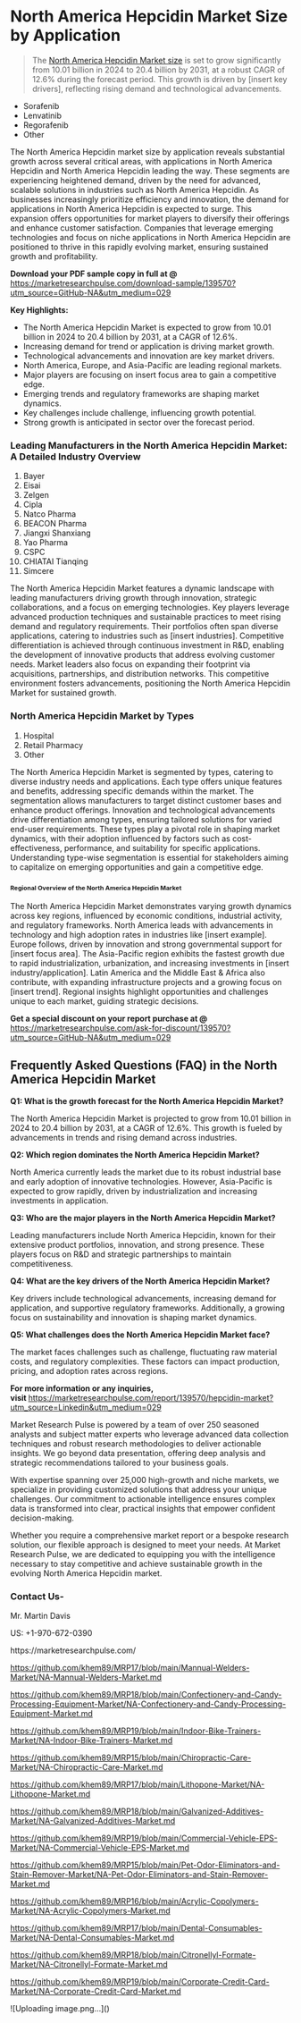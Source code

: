 <h1>North America Hepcidin Market&nbsp;Size by Application</h1><blockquote><p>The <a href="https://marketresearchpulse.com/download-sample/139570?utm_source=GitHub-NA&amp;utm_medium=029">North America Hepcidin Market size</a> is set to grow significantly from 10.01 billion in 2024 to 20.4 billion by 2031, at a robust CAGR of 12.6% during the forecast period. This growth is driven by [insert key drivers], reflecting rising demand and technological advancements.</p></blockquote><ul><li>Sorafenib<li> Lenvatinib<li> Regorafenib<li> Other</li></ul><p>The North America Hepcidin market size by application reveals substantial growth across several critical areas, with applications in North America Hepcidin and North America Hepcidin leading the way. These segments are experiencing heightened demand, driven by the need for advanced, scalable solutions in industries such as North America Hepcidin. As businesses increasingly prioritize efficiency and innovation, the demand for applications in North America Hepcidin is expected to surge. This expansion offers opportunities for market players to diversify their offerings and enhance customer satisfaction. Companies that leverage emerging technologies and focus on niche applications in North America Hepcidin are positioned to thrive in this rapidly evolving market, ensuring sustained growth and profitability.</p><p><strong>Download your PDF sample copy in full at @ </strong><a href="https://marketresearchpulse.com/download-sample/139570?utm_source=GitHub-NA&amp;utm_medium=029">https://marketresearchpulse.com/download-sample/139570?utm_source=GitHub-NA&amp;utm_medium=029</a></p><p><strong>Key Highlights: </strong></p><ul><li>The North America Hepcidin Market is expected to grow from 10.01 billion in 2024 to 20.4 billion by 2031, at a CAGR of 12.6%.</li><li>Increasing demand for trend or application is driving market growth.</li><li>Technological advancements and innovation are key market drivers.</li><li>North America, Europe, and Asia-Pacific are leading regional markets.</li><li>Major players are focusing on insert focus area to gain a competitive edge.</li><li>Emerging trends and regulatory frameworks are shaping market dynamics.</li><li>Key challenges include challenge, influencing growth potential.</li><li>Strong growth is anticipated in sector over the forecast period.</li></ul><h3>Leading Manufacturers in the North America Hepcidin Market: A Detailed Industry Overview</h3><ol><li>Bayer</li><li>Eisai</li><li>Zelgen</li><li>Cipla</li><li>Natco Pharma</li><li>BEACON Pharma</li><li>Jiangxi Shanxiang</li><li>Yao Pharma</li><li>CSPC</li><li>CHIATAI Tianqing</li><li>Simcere</li></ol><div class="flex max-w-full flex-col flex-grow"><div class="min-h-8 text-message flex w-full flex-col items-end gap-2 whitespace-normal break-words [.text-message+&amp;]:mt-5" dir="auto" data-message-author-role="assistant" data-message-id="fd8432e4-4910-450d-b182-61b7bfb0a01f" data-message-model-slug="gpt-4o"><div class="flex w-full flex-col gap-1 empty:hidden first:pt-[3px]"><div class="markdown prose w-full break-words dark:prose-invert light"><p>The North America Hepcidin Market features a dynamic landscape with leading manufacturers driving growth through innovation, strategic collaborations, and a focus on emerging technologies. Key players leverage advanced production techniques and sustainable practices to meet rising demand and regulatory requirements. Their portfolios often span diverse applications, catering to industries such as [insert industries]. Competitive differentiation is achieved through continuous investment in R&amp;D, enabling the development of innovative products that address evolving customer needs. Market leaders also focus on expanding their footprint via acquisitions, partnerships, and distribution networks. This competitive environment fosters advancements, positioning the North America Hepcidin Market for sustained growth.</p></div></div></div></div><h3>North America Hepcidin Market by Types</h3><ol><li>Hospital<li> Retail Pharmacy<li> Other</li></ol><div class="flex max-w-full flex-col flex-grow"><div class="min-h-8 text-message flex w-full flex-col items-end gap-2 whitespace-normal break-words [.text-message+&amp;]:mt-5" dir="auto" data-message-author-role="assistant" data-message-id="084470be-0bb7-4664-bddf-5156b4f41249" data-message-model-slug="gpt-4o-mini"><div class="flex w-full flex-col gap-1 empty:hidden first:pt-[3px]"><div class="markdown prose w-full break-words dark:prose-invert light"><p>The North America Hepcidin Market is segmented by types, catering to diverse industry needs and applications. Each type offers unique features and benefits, addressing specific demands within the market. The segmentation allows manufacturers to target distinct customer bases and enhance product offerings. Innovation and technological advancements drive differentiation among types, ensuring tailored solutions for varied end-user requirements. These types play a pivotal role in shaping market dynamics, with their adoption influenced by factors such as cost-effectiveness, performance, and suitability for specific applications. Understanding type-wise segmentation is essential for stakeholders aiming to capitalize on emerging opportunities and gain a competitive edge.</p></div></div></div></div><h3><span style="font-size: 11px;">Regional Overview of the North America Hepcidin Market</span></h3><div class="flex max-w-full flex-col flex-grow"><div class="min-h-8 text-message flex w-full flex-col items-end gap-2 whitespace-normal break-words [.text-message+&amp;]:mt-5" dir="auto" data-message-author-role="assistant" data-message-id="e9038762-ce64-4e30-91c9-9bd413514231" data-message-model-slug="gpt-4o-mini"><div class="flex w-full flex-col gap-1 empty:hidden first:pt-[3px]"><div class="markdown prose w-full break-words dark:prose-invert light"><p>The North America Hepcidin Market demonstrates varying growth dynamics across key regions, influenced by economic conditions, industrial activity, and regulatory frameworks. North America leads with advancements in technology and high adoption rates in industries like [insert example]. Europe follows, driven by innovation and strong governmental support for [insert focus area]. The Asia-Pacific region exhibits the fastest growth due to rapid industrialization, urbanization, and increasing investments in [insert industry/application]. Latin America and the Middle East &amp; Africa also contribute, with expanding infrastructure projects and a growing focus on [insert trend]. Regional insights highlight opportunities and challenges unique to each market, guiding strategic decisions.</p></div></div></div></div><p><strong>Get a special discount on your report purchase at @ </strong><a href="https://marketresearchpulse.com/ask-for-discount/139570?utm_source=GitHub-NA&amp;utm_medium=029">https://marketresearchpulse.com/ask-for-discount/139570?utm_source=GitHub-NA&amp;utm_medium=029</a></p><h2>Frequently Asked Questions (FAQ) in the North America Hepcidin Market</h2><p><strong>Q1: What is the growth forecast for the North America Hepcidin Market?</strong></p><p>The North America Hepcidin Market is projected to grow from 10.01 billion in 2024 to 20.4 billion by 2031, at a CAGR of 12.6%. This growth is fueled by advancements in trends and rising demand across industries.</p><p><strong>Q2: Which region dominates the North America Hepcidin Market?</strong></p><p>North America currently leads the market due to its robust industrial base and early adoption of innovative technologies. However, Asia-Pacific is expected to grow rapidly, driven by industrialization and increasing investments in application.</p><p><strong>Q3: Who are the major players in the North America Hepcidin Market?</strong></p><p>Leading manufacturers include North America Hepcidin, known for their extensive product portfolios, innovation, and strong presence. These players focus on R&amp;D and strategic partnerships to maintain competitiveness.</p><p><strong>Q4: What are the key drivers of the North America Hepcidin Market?</strong></p><p>Key drivers include technological advancements, increasing demand for application, and supportive regulatory frameworks. Additionally, a growing focus on sustainability and innovation is shaping market dynamics.</p><p><strong>Q5: What challenges does the North America Hepcidin Market face?</strong></p><p>The market faces challenges such as challenge, fluctuating raw material costs, and regulatory complexities. These factors can impact production, pricing, and adoption rates across regions.</p><p><strong>For more information or any inquiries, visit&nbsp;</strong><a href="https://marketresearchpulse.com/report/139570/hepcidin-market?utm_source=Linkedin&utm_medium=029">https://marketresearchpulse.com/report/139570/hepcidin-market?utm_source=Linkedin&utm_medium=029</a></p><p>Market Research Pulse is powered by a team of over 250 seasoned analysts and subject matter experts who leverage advanced data collection techniques and robust research methodologies to deliver actionable insights. We go beyond data presentation, offering deep analysis and strategic recommendations tailored to your business goals.</p><p>With expertise spanning over 25,000 high-growth and niche markets, we specialize in providing customized solutions that address your unique challenges. Our commitment to actionable intelligence ensures complex data is transformed into clear, practical insights that empower confident decision-making.</p><p>Whether you require a comprehensive market report or a bespoke research solution, our flexible approach is designed to meet your needs. At Market Research Pulse, we are dedicated to equipping you with the intelligence necessary to stay competitive and achieve sustainable growth in the evolving North America Hepcidin market.</p><h3><strong>Contact Us-</strong></h3><p>Mr. Martin Davis</p><p>US: +1-970-672-0390</p><p>https://marketresearchpulse.com/</p><p><a href="https://github.com/khem89/MRP17/blob/main/Mannual-Welders-Market/NA-Mannual-Welders-Market.md">https://github.com/khem89/MRP17/blob/main/Mannual-Welders-Market/NA-Mannual-Welders-Market.md</a></p><p><a href="https://github.com/khem89/MRP18/blob/main/Confectionery-and-Candy-Processing-Equipment-Market/NA-Confectionery-and-Candy-Processing-Equipment-Market.md">https://github.com/khem89/MRP18/blob/main/Confectionery-and-Candy-Processing-Equipment-Market/NA-Confectionery-and-Candy-Processing-Equipment-Market.md</a></p><p><a href="https://github.com/khem89/MRP19/blob/main/Indoor-Bike-Trainers-Market/NA-Indoor-Bike-Trainers-Market.md">https://github.com/khem89/MRP19/blob/main/Indoor-Bike-Trainers-Market/NA-Indoor-Bike-Trainers-Market.md</a></p><p><a href="https://github.com/khem89/MRP15/blob/main/Chiropractic-Care-Market/NA-Chiropractic-Care-Market.md">https://github.com/khem89/MRP15/blob/main/Chiropractic-Care-Market/NA-Chiropractic-Care-Market.md</a></p><p><a href="https://github.com/khem89/MRP17/blob/main/Lithopone-Market/NA-Lithopone-Market.md">https://github.com/khem89/MRP17/blob/main/Lithopone-Market/NA-Lithopone-Market.md</a></p><p><a href="https://github.com/khem89/MRP18/blob/main/Galvanized-Additives-Market/NA-Galvanized-Additives-Market.md">https://github.com/khem89/MRP18/blob/main/Galvanized-Additives-Market/NA-Galvanized-Additives-Market.md</a></p><p><a href="https://github.com/khem89/MRP19/blob/main/Commercial-Vehicle-EPS-Market/NA-Commercial-Vehicle-EPS-Market.md">https://github.com/khem89/MRP19/blob/main/Commercial-Vehicle-EPS-Market/NA-Commercial-Vehicle-EPS-Market.md</a></p><p><a href="https://github.com/khem89/MRP15/blob/main/Pet-Odor-Eliminators-and-Stain-Remover-Market/NA-Pet-Odor-Eliminators-and-Stain-Remover-Market.md">https://github.com/khem89/MRP15/blob/main/Pet-Odor-Eliminators-and-Stain-Remover-Market/NA-Pet-Odor-Eliminators-and-Stain-Remover-Market.md</a></p><p><a href="https://github.com/khem89/MRP16/blob/main/Acrylic-Copolymers-Market/NA-Acrylic-Copolymers-Market.md">https://github.com/khem89/MRP16/blob/main/Acrylic-Copolymers-Market/NA-Acrylic-Copolymers-Market.md</a></p><p><a href="https://github.com/khem89/MRP17/blob/main/Dental-Consumables-Market/NA-Dental-Consumables-Market.md">https://github.com/khem89/MRP17/blob/main/Dental-Consumables-Market/NA-Dental-Consumables-Market.md</a></p><p><a href="https://github.com/khem89/MRP18/blob/main/Citronellyl-Formate-Market/NA-Citronellyl-Formate-Market.md">https://github.com/khem89/MRP18/blob/main/Citronellyl-Formate-Market/NA-Citronellyl-Formate-Market.md</a></p><p><a href="https://github.com/khem89/MRP19/blob/main/Corporate-Credit-Card-Market/NA-Corporate-Credit-Card-Market.md">https://github.com/khem89/MRP19/blob/main/Corporate-Credit-Card-Market/NA-Corporate-Credit-Card-Market.md</a></p>
![Uploading image.png…]()
